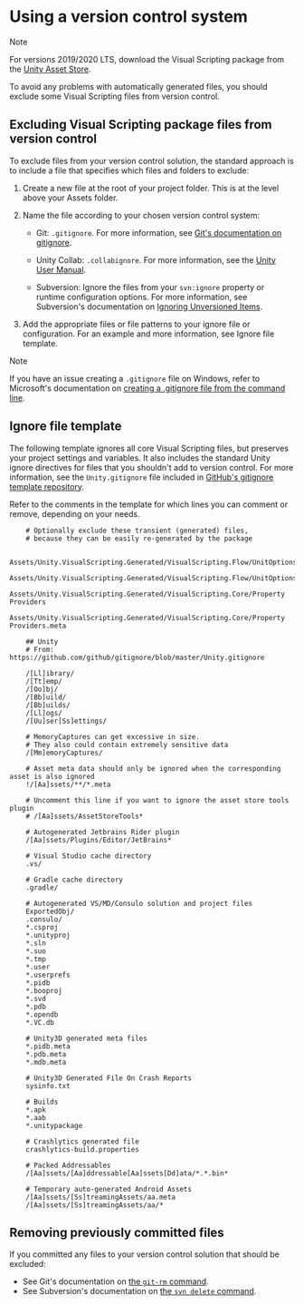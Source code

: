 # Using a version control system

> [!NOTE]
> For versions 2019/2020 LTS, download the Visual Scripting package from the [Unity Asset Store](https://assetstore.unity.com/packages/tools/visual-bolt-163802).

To avoid any problems with automatically generated files, you should exclude some Visual Scripting files from version control. 

## Excluding Visual Scripting package files from version control

To exclude files from your version control solution, the standard approach is to include a file that specifies which files and folders to exclude:

1. Create a new file at the root of your project folder. This is at the level above your Assets folder.

2. Name the file according to your chosen version control system:

    - Git: `.gitignore`. For more information, see [Git's documentation on gitignore](https://git-scm.com/docs/gitignore).

    - Unity Collab: `.collabignore`. For more information, see the [Unity User Manual](https://docs.unity3d.com/Manual/UnityCollaborateIgnoreFiles.html).

    - Subversion: Ignore the files from your `svn:ignore` property or runtime configuration options. For more information, see Subversion's documentation on [Ignoring Unversioned Items](https://svnbook.red-bean.com/en/1.7/svn.advanced.props.special.ignore.html).

3. Add the appropriate files or file patterns to your ignore file or configuration. For an example and more information, see Ignore file template.

> [!NOTE]
> If you have an issue creating a `.gitignore` file on Windows, refer to Microsoft's documentation on [creating a .gitignore file from the command line](https://docs.microsoft.com/en-us/azure/devops/repos/git/ignore-files?view=azure-devops&tabs=command-line#create-a-gitignore).

## Ignore file template

The following template ignores all core Visual Scripting files, but preserves your project settings and variables. It also includes the standard Unity ignore directives for files that you shouldn't add to version control. For more information, see the `Unity.gitignore` file included in [GitHub's gitignore template repository](https://github.com/github/gitignore/blob/master/Unity.gitignore).

Refer to the comments in the template for which lines you can comment or remove, depending on your needs.

```
    # Optionally exclude these transient (generated) files, 
    # because they can be easily re-generated by the package

    Assets/Unity.VisualScripting.Generated/VisualScripting.Flow/UnitOptions.db
    Assets/Unity.VisualScripting.Generated/VisualScripting.Flow/UnitOptions.db.meta
    Assets/Unity.VisualScripting.Generated/VisualScripting.Core/Property Providers
    Assets/Unity.VisualScripting.Generated/VisualScripting.Core/Property Providers.meta

    ## Unity
    # From: https://github.com/github/gitignore/blob/master/Unity.gitignore

    /[Ll]ibrary/
    /[Tt]emp/
    /[Oo]bj/
    /[Bb]uild/
    /[Bb]uilds/
    /[Ll]ogs/
    /[Uu]ser[Ss]ettings/

    # MemoryCaptures can get excessive in size.
    # They also could contain extremely sensitive data
    /[Mm]emoryCaptures/

    # Asset meta data should only be ignored when the corresponding asset is also ignored
    !/[Aa]ssets/**/*.meta

    # Uncomment this line if you want to ignore the asset store tools plugin
    # /[Aa]ssets/AssetStoreTools*

    # Autogenerated Jetbrains Rider plugin
    /[Aa]ssets/Plugins/Editor/JetBrains*

    # Visual Studio cache directory
    .vs/

    # Gradle cache directory
    .gradle/

    # Autogenerated VS/MD/Consulo solution and project files
    ExportedObj/
    .consulo/
    *.csproj
    *.unityproj
    *.sln
    *.suo
    *.tmp
    *.user
    *.userprefs
    *.pidb
    *.booproj
    *.svd
    *.pdb
    *.opendb
    *.VC.db

    # Unity3D generated meta files
    *.pidb.meta
    *.pdb.meta
    *.mdb.meta

    # Unity3D Generated File On Crash Reports
    sysinfo.txt

    # Builds
    *.apk
    *.aab
    *.unitypackage

    # Crashlytics generated file
    crashlytics-build.properties

    # Packed Addressables
    /[Aa]ssets/[Aa]ddressable[Aa]ssets[Dd]ata/*.*.bin*

    # Temporary auto-generated Android Assets
    /[Aa]ssets/[Ss]treamingAssets/aa.meta
    /[Aa]ssets/[Ss]treamingAssets/aa/*

```

## Removing previously committed files
If you committed any files to your version control solution that should be excluded:

- See Git's documentation on [the `git-rm` command](https://git-scm.com/docs/git-rm).
- See Subversion's documentation on [the `svn delete` command](https://svnbook.red-bean.com/en/1.6/svn.ref.svn.c.delete.html).